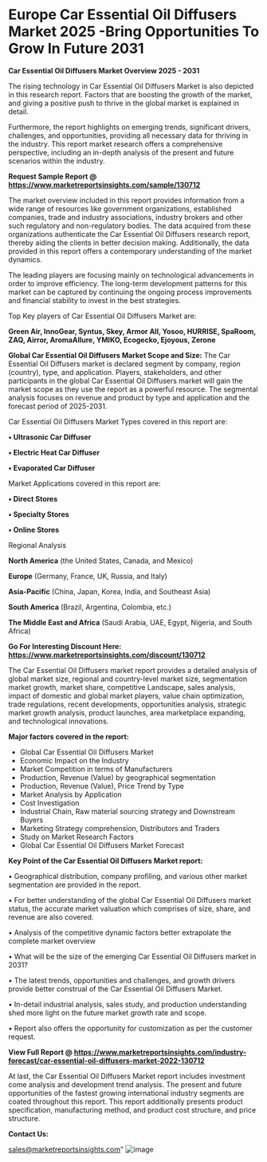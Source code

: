 # Europe Car Essential Oil Diffusers Market 2025 -Bring Opportunities To Grow In Future 2031

<Strong> Car Essential Oil Diffusers Market Overview 2025 - 2031</strong>

The rising technology in Car Essential Oil Diffusers Market is also depicted in this research report. Factors that are boosting the growth of the market, and giving a positive push to thrive in the global market is explained in detail.

Furthermore, the report highlights on emerging trends, significant drivers, challenges, and opportunities, providing all necessary data for thriving in the industry. This report market research offers a comprehensive perspective, including an in-depth analysis of the present and future scenarios within the industry.

<strong>Request Sample Report @ <a href=https://www.marketreportsinsights.com/sample/130712>https://www.marketreportsinsights.com/sample/130712</a></strong>

The market overview included in this report provides information from a wide range of resources like government organizations, established companies, trade and industry associations, industry brokers and other such regulatory and non-regulatory bodies. The data acquired from these organizations authenticate the Car Essential Oil Diffusers research report, thereby aiding the clients in better decision making. Additionally, the data provided in this report offers a contemporary understanding of the market dynamics.

The leading players are focusing mainly on technological advancements in order to improve efficiency. The long-term development patterns for this market can be captured by continuing the ongoing process improvements and financial stability to invest in the best strategies.

Top Key players of Car Essential Oil Diffusers Market are:

<strong>Green Air, InnoGear, Syntus, Skey, Armor All, Yosoo, HURRISE, SpaRoom, ZAQ, Airror, AromaAllure, YMIKO, Ecogecko, Ejoyous, Zerone</strong>

<strong><b>Global Car Essential Oil Diffusers Market Scope and Size:</b></strong>
The Car Essential Oil Diffusers market is declared segment by company, region (country), type, and application. Players, stakeholders, and other participants in the global Car Essential Oil Diffusers market will gain the market scope as they use the report as a powerful resource. The segmental analysis focuses on revenue and product by type and application and the forecast period of 2025-2031.

Car Essential Oil Diffusers Market Types covered in this report are:

<strong>• Ultrasonic Car Diffuser

• Electric Heat Car Diffuser

• Evaporated Car Diffuser</strong>

Market Applications covered in this report are:

<strong>• Direct Stores

• Specialty Stores

• Online Stores</strong> 

Regional Analysis

<strong>North America</strong> (the United States, Canada, and Mexico)

<strong>Europe</strong> (Germany, France, UK, Russia, and Italy)

<strong>Asia-Pacific</strong> (China, Japan, Korea, India, and Southeast Asia)

<strong>South America</strong> (Brazil, Argentina, Colombia, etc.)

<strong>The Middle East and Africa</strong> (Saudi Arabia, UAE, Egypt, Nigeria, and South Africa)

<strong>Go For Interesting Discount Here: <a href=https://www.marketreportsinsights.com/discount/130712>https://www.marketreportsinsights.com/discount/130712</a></strong>

The Car Essential Oil Diffusers market report provides a detailed analysis of global market size, regional and country-level market size, segmentation market growth, market share, competitive Landscape, sales analysis, impact of domestic and global market players, value chain optimization, trade regulations, recent developments, opportunities analysis, strategic market growth analysis, product launches, area marketplace expanding, and technological innovations.

<strong><b>Major factors covered in the report:</b></strong>
<ul>
  <li>Global Car Essential Oil Diffusers Market </li>
  <li>Economic Impact on the Industry</li>
  <li>Market Competition in terms of Manufacturers</li>
  <li>Production, Revenue (Value) by geographical segmentation</li>
  <li>Production, Revenue (Value), Price Trend by Type</li>
  <li>Market Analysis by Application</li>
  <li>Cost Investigation</li>
  <li>Industrial Chain, Raw material sourcing strategy and Downstream Buyers</li>
  <li>Marketing Strategy comprehension, Distributors and Traders</li>
  <li>Study on Market Research Factors</li>
  <li>Global Car Essential Oil Diffusers Market Forecast</li>
</ul>

<strong><b>Key Point of the Car Essential Oil Diffusers Market report:</b></strong>

• Geographical distribution, company profiling, and various other market segmentation are provided in the report.

• For better understanding of the global Car Essential Oil Diffusers market status, the accurate market valuation which comprises of size, share, and revenue are also covered.

• Analysis of the competitive dynamic factors better extrapolate the complete market overview

• What will be the size of the emerging Car Essential Oil Diffusers market in 2031?

• The latest trends, opportunities and challenges, and growth drivers provide better construal of the Car Essential Oil Diffusers Market.

• In-detail industrial analysis, sales study, and production understanding shed more light on the future market growth rate and scope.

• Report also offers the opportunity for customization as per the customer request.

<strong><b>View Full Report @ <a href=https://www.marketreportsinsights.com/industry-forecast/car-essential-oil-diffusers-market-2022-130712>https://www.marketreportsinsights.com/industry-forecast/car-essential-oil-diffusers-market-2022-130712</a></b></strong>


At last, the Car Essential Oil Diffusers Market report includes investment come analysis and development trend analysis. The present and future opportunities of the fastest growing international industry segments are coated throughout this report. This report additionally presents product specification, manufacturing method, and product cost structure, and price structure.

<strong>Contact Us:</strong>

sales@marketreportsinsights.com"
![image](https://github.com/user-attachments/assets/a756b24d-afcd-4029-a573-aed43c238195)
